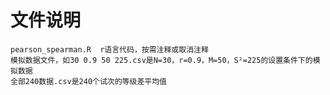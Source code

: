 # 文件说明
    pearson_spearman.R  r语言代码，按需注释或取消注释
    模拟数据文件，如30 0.9 50 225.csv是N=30，r=0.9，M=50，S²=225的设置条件下的模拟数据
    全部240数据.csv是240个试次的等级差平均值
